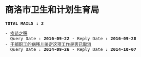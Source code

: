 # 商洛市卫生和计划生育局
<pre><b>TOTAL MAILS : 2</b></pre>
<pre>
- <a href="../../categories/mails/3837.md">疫苗之殇</a><br/>  Query Date : <b>2016-09-22</b> - Reply Date : <b>2016-09-28</b>
- <a href="../../categories/mails/2729.md">干部职工的病残儿鉴定这项工作是否已取消</a><br/>  Query Date : <b>2014-09-26</b> - Reply Date : <b>2014-10-07</b>
</pre>